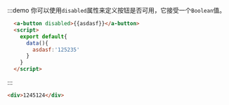 
:::demo 你可以使用`disabled`属性来定义按钮是否可用，它接受一个`Boolean`值。

```html
  <a-button disabled>{{asdasf}}</a-button>
  <script>
    export default{
      data(){
        asdasf:'125235'
      }
    }
  </script>
```
:::

```html
<div>1245124</div>
```